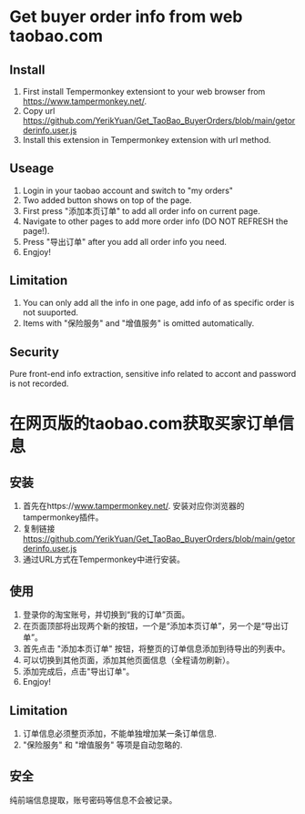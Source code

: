 # Get buyer order info from web taobao.com
## Install
1. First install Tempermonkey extensiont to your web browser from https://www.tampermonkey.net/.
2. Copy url https://github.com/YerikYuan/Get_TaoBao_BuyerOrders/blob/main/getorderinfo.user.js
3. Install this extension in Tempermonkey extension with url method.
## Useage
1. Login in your taobao account and switch to "my orders"
2. Two added button shows on top of the page.
3. First press "添加本页订单" to add all order info on current page.
4. Navigate to other pages to add more order info (DO NOT REFRESH the page!).
5. Press "导出订单" after you add all order info you need.
6. Engjoy!
## Limitation
1. You can only add all the info in one page, add info of as specific order is not suuported.
2. Items with "保险服务" and "增值服务" is omitted automatically. 
## Security
Pure front-end info extraction, sensitive info related to accont and password is not recorded.

# 在网页版的taobao.com获取买家订单信息
## 安装
1. 首先在https://www.tampermonkey.net/. 安装对应你浏览器的tampermonkey插件。
2. 复制链接 https://github.com/YerikYuan/Get_TaoBao_BuyerOrders/blob/main/getorderinfo.user.js
3. 通过URL方式在Tempermonkey中进行安装。
## 使用
1. 登录你的淘宝账号，并切换到“我的订单”页面。
2. 在页面顶部将出现两个新的按钮，一个是“添加本页订单”，另一个是“导出订单”。
3. 首先点击 "添加本页订单" 按钮，将整页的订单信息添加到待导出的列表中。
4. 可以切换到其他页面，添加其他页面信息（全程请勿刷新）。
5. 添加完成后，点击"导出订单"。
6. Engjoy!
## Limitation
1. 订单信息必须整页添加，不能单独增加某一条订单信息.
2. "保险服务" 和 "增值服务" 等项是自动忽略的. 
## 安全
纯前端信息提取，账号密码等信息不会被记录。

